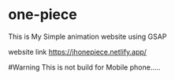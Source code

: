 # one-piece
This is My Simple animation website using GSAP 

website link https://jhonepiece.netlify.app/

#Warning
This is not build for Mobile phone.....
